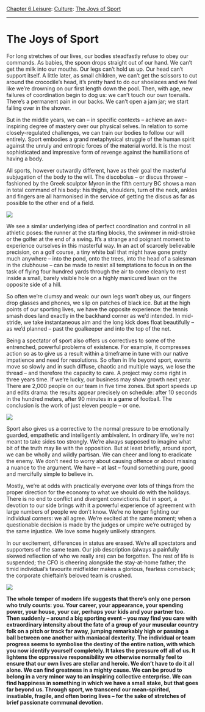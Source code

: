 [Chapter 6.Leisure](https://www.theschooloflife.com/thebookoflife/category/leisure/): [Culture](https://www.theschooloflife.com/thebookoflife/category/leisure/culture/): [The Joys of Sport](https://www.theschooloflife.com/thebookoflife/the-joys-of-sport/)

* * *

# The Joys of Sport

For long stretches of our lives, our bodies steadfastly refuse to obey our commands. As babies, the spoon drops straight out of our hand. We can’t get the milk into our mouths. Our legs can’t hold us up. Our head can’t support itself. A little later, as small children, we can’t get the scissors to cut around the crocodile’s head, it’s pretty hard to do our shoelaces and we feel like we’re drowning on our first length down the pool. Then, with age, new failures of coordination begin to dog us: we can’t touch our own toenails. There’s a permanent pain in our backs. We can’t open a jam jar; we start falling over in the shower.

But in the middle years, we can – in specific contexts – achieve an awe-inspiring degree of mastery over our physical selves. In relation to some closely-regulated challenges, we can train our bodies to follow our will entirely. Sport embodies a grand metaphysical struggle of the human spirit against the unruly and entropic forces of the material world. It is the most sophisticated and impressive form of revenge against the humiliations of having a body.

All sports, however outwardly different, have as their goal the masterful subjugation of the body to the will. The discobolus – or discus thrower – fashioned by the Greek sculptor Myron in the fifth century BC shows a man in total command of his body: his thighs, shoulders, turn of the neck, ankles and fingers are all harmonised in the service of getting the discus as far as possible to the other end of a field.

**![](http://www.britishmuseum.org/collectionimages/AN00399/AN00399607_001_l.jpg)**

We see a similar underlying idea of perfect coordination and control in all athletic poses: the runner at the starting blocks, the swimmer in mid-stroke or the golfer at the end of a swing. It’s a strange and poignant moment to experience ourselves in this masterful way. In an act of scarcely believable precision, on a golf course, a tiny white ball that might have gone pretty much anywhere – into the pond, onto the trees, into the head of a salesman in the clubhouse – can be made to resist all temptations to focus in on the task of flying four hundred yards through the air to come cleanly to rest inside a small, barely visible hole on a highly manicured lawn on the opposite side of a hill.

So often we’re clumsy and weak: our own legs won’t obey us, our fingers drop glasses and phones, we slip on patches of black ice. But at the high points of our sporting lives, we have the opposite experience: the tennis smash does land exactly in the backhand corner as we’d intended. In mid-stride, we take instantaneous aim and the long kick does float beautifully – as we’d planned – past the goalkeeper and into the top of the net.

Being a spectator of sport also offers us correctives to some of the entrenched, powerful problems of existence. For example, it compresses action so as to give us a result within a timeframe in tune with our native impatience and need for resolutions. So often in life beyond sport, events move so slowly and in such diffuse, chaotic and multiple ways, we lose the thread – and therefore the capacity to care. A project may come right in three years time. If we’re lucky, our business may show growth next year. There are 2,000 people on our team in five time zones. But sport speeds up and edits drama: the results appear precisely on schedule: after 10 seconds in the hundred meters, after 90 minutes in a game of football. The conclusion is the work of just eleven people – or one.

**![](http://i3.mirror.co.uk/incoming/article7770507.ece/ALTERNATES/s1200/Aston-Villa-fans.jpg)**

Sport also gives us a corrective to the normal pressure to be emotionally guarded, empathetic and intelligently ambivalent. In ordinary life, we’re not meant to take sides too strongly. We’re always supposed to imagine what bit of the truth may lie with the opposition. But at least briefly, around sport, we can be wholly and wildly partisan. We can cheer and long to eradicate the enemy. We don’t need to worry about causing offence or about missing a nuance to the argument. We have – at last – found something pure, good and mercifully simple to believe in.

Mostly, we’re at odds with practically everyone over lots of things from the proper direction for the economy to what we should do with the holidays. There is no end to conflict and divergent convictions. But in sport, a devotion to our side brings with it a powerful experience of agreement with large numbers of people we don’t know. We’re no longer fighting our individual corners: we all agree. We’re excited at the same moment; when a questionable decision is made by the judges or umpire we’re outraged by the same injustice. We love some hugely unlikely strangers.

In our excitement, differences in status are erased. We’re all spectators and supporters of the same team. Our job description (always a painfully skewed reflection of who we really are) can be forgotten. The rest of life is suspended; the CFO is cheering alongside the stay-at-home father; the timid individual’s favourite midfielder makes a glorious, fearless comeback; the corporate chieftain’s beloved team is crushed.

![](http://i.telegraph.co.uk/multimedia/archive/02973/wcup_f_players_cel_2973723b.jpg)

**The whole temper of modern life suggests that there’s only one person who truly counts: you. Your career, your appearance, your spending power, your house, your car, perhaps your kids and your partner too. Then suddenly – around a big sporting event – you may find you care with extraordinary intensity about the fate of a group of your muscular country folk on a pitch or track far away, jumping remarkably high or passing a ball between one another with maniacal dexterity. The individual or team progress seems to symbolise the destiny of the entire nation, with which you now identify yourself completely. It takes the pressure off all of us. It lightens the oppressive responsibility we otherwise normally feel to ensure that our own lives are stellar and heroic. We don’t have to do it all alone. We can find greatness in a mighty cause. We can be proud to belong in a very minor way to an inspiring collective enterprise. We can find happiness in something in which we have a small stake, but that goes far beyond us. Through sport, we transcend our mean-spirited, insatiable, fragile, and often boring lives – for the sake of stretches of brief passionate communal devotion.**
